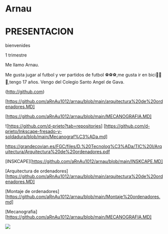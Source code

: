 # Arnau
# PRESENTACION
bienvenides

1 trimestre 

Me llamo Arnau.

Me gusta jugar al futbol y ver partidos de futbol ⚽⚽⚽,me gusta ir en bici🚴🚴🚴,tengo 17 años.
Vengo del Colegio Santo Angel de Gava.

(http://github.com)

[https://github.com/aRnAu1012/arnau/blob/main/arquitectura%20de%20ordenadores.MD]

[https://github.com/aRnAu1012/arnau/blob/main/MECANOGRAFIA.MD]

![https://github.com/d-prieto?tab=repositories] [https://github.com/d-prieto/Inkscape-fresado-y-soldadura/blob/main/Mecanograf%C3%ADa.md]

https://grandecovian.es/FGC/files/D.%20Tecnolog%C3%ADa/TIC%20I/Arquitectura/Arquitectura%20de%20ordenadores.pdf

[INSKCAPE][https://github.com/aRnAu1012/arnau/blob/main/INSKCAPE.MD]

[Arquitectura de ordenadores][https://github.com/aRnAu1012/arnau/blob/main/arquitectura%20de%20ordenadores.MD]

[Montaje de ordenadores][https://github.com/aRnAu1012/arnau/blob/main/Montaje%20ordenadores.md]

[Mecanografia][https://github.com/aRnAu1012/arnau/blob/main/MECANOGRAFIA.MD]

![](https://imagenes.elpais.com/resizer/XLLQ6_QfwYTVyw6q0sNg-JHUBWo=/1960x0/filters:focal(1962x666:1972x676)/cloudfront-eu-central-1.images.arcpublishing.com/prisa/DUHDEZAQBQQWWJTH7GOFFVZ2LA.jpg)

